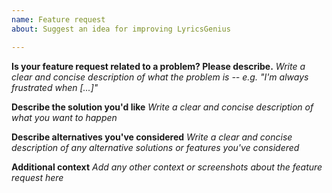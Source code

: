 ```yaml
---
name: Feature request
about: Suggest an idea for improving LyricsGenius

---
```


**Is your feature request related to a problem? Please describe.**
*Write a clear and concise description of what the problem is -- e.g. "I'm always frustrated when [...]"*

**Describe the solution you'd like**
*Write a clear and concise description of what you want to happen*

**Describe alternatives you've considered**
*Write a clear and concise description of any alternative solutions or features you've considered*

**Additional context**
*Add any other context or screenshots about the feature request here*
